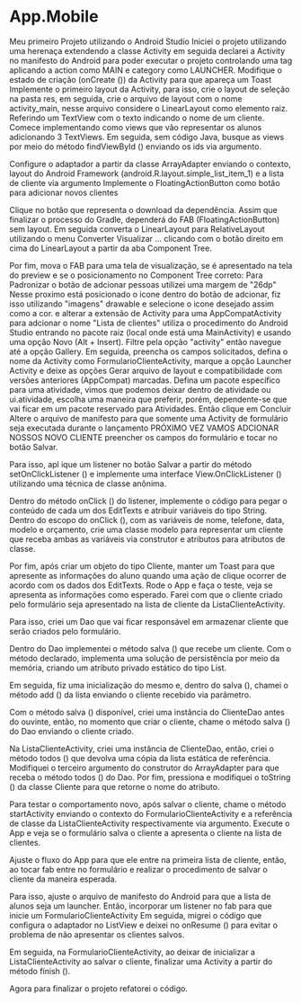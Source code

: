 # App.Mobile
Meu primeiro Projeto utilizando o Android Studio 
Iniciei o projeto utilizando uma herenaça extendendo a classe Activity em seguida declarei a Activity no manifesto do Android para poder executar o projeto controlando uma tag aplicando a action como MAIN e category como LAUNCHER. Modifique o estado de criação (onCreate ()) da Activity para que apareça um Toast Implemente o primeiro layout da Activity, para isso, crie o layout de seleção na pasta res, em seguida, crie o arquivo de layout com o nome activity_main, nesse arquivo considere o LinearLayout como elemento raiz. Referindo um TextView com o texto indicando o nome de um cliente. Comece implementando como views que vão representar os alunos adicionando 3 TextViews. Em seguida, sem código Java, busque as views por meio do método findViewById () enviando os ids via argumento. 

Configure o adaptador a partir da classe ArrayAdapter enviando o contexto, layout do Android Framework (android.R.layout.simple_list_item_1) e a lista de cliente via argumento Implemente o FloatingActionButton como botão para adicionar novos clientes 

Clique no botão que representa o download da dependência. Assim que finalizar o processo do Gradle, dependerá do FAB (FloatingActionButton) sem layout. Em seguida converta o LinearLayout para RelativeLayout utilizando o menu Converter Visualizar ... clicando com o botão direito em cima do LinearLayout a partir da aba Component Tree. 

Por fim, mova o FAB para uma tela de visualização, se é apresentado na tela do preview e se o posicionamento no Component Tree correto: Para Padronizar o botão de adcionar pessoas utilizei uma margem de "26dp" Nesse proximo está posicionado o icone dentro do botão de adcionar, fiz isso utilizando "imagens" drawable e selecione o icone desejado assim como a cor. e alterar a extensão de Activity para uma AppCompatActivity para adcionar o nome "Lista de clientes" utiliza o procedimento do Android Studio entrando no pacote raiz (local onde está uma MainActivity) e usando uma opção Novo (Alt + Insert). Filtre pela opção "activity" então navegue até a opção Gallery. Em seguida, preencha os campos solicitados, defina o nome da Activity como FormularioClienteActivity, marque a opção Launcher Activity e deixe as opções Gerar arquivo de layout e compatibilidade com versões anteriores (AppCompat) marcadas. Defina um pacote específico para uma atividade, vimos que podemos deixar dentro de atividade ou ui.atividade, escolha uma maneira que preferir, porém, dependente-se que vai ficar em um pacote reservado para Atividades. Então clique em Concluir Altere o arquivo de manifesto para que somente uma Activity de formulário seja executada durante o lançamento PRÓXIMO VEZ VAMOS ADCIONAR NOSSOS NOVO CLIENTE preencher os campos do formulário e tocar no botão Salvar. 

Para isso, apl ique um listener no botão Salvar a partir do método setOnClickListener () e implemente uma interface View.OnClickListener () utilizando uma técnica de classe anônima. 

Dentro do método onClick () do listener, implemente o código para pegar o conteúdo de cada um dos EditTexts e atribuir variáveis do tipo String. Dentro do escopo do onClick (), com as variáveis de nome, telefone, data, modelo e orçamento, crie uma classe modelo para representar um cliente que receba ambas as variáveis via construtor e atributos para atributos de classe. 

Por fim, após criar um objeto do tipo Cliente, manter um Toast para que apresente as informações do aluno quando uma ação de clique ocorrer de acordo com os dados dos EditTexts. Rode o App e faça o teste, veja se apresenta as informações como esperado. Farei com que o cliente criado pelo formulário seja apresentado na lista de cliente da ListaClienteActivity. 

Para isso, criei um Dao que vai ficar responsável em armazenar cliente que serão criados pelo formulário. 

Dentro do Dao implementei o método salva () que recebe um cliente. Com o método declarado, implementa uma solução de persistência por meio da memória, criando um atributo privado estático do tipo List. 

Em seguida, fiz uma inicialização do mesmo e, dentro do salva (), chamei o método add () da lista enviando o cliente recebido via parâmetro. 

Com o método salva () disponível, criei uma instância do ClienteDao antes do ouvinte, então, no momento que criar o cliente, chame o método salva () do Dao enviando o cliente criado. 

Na ListaClienteActivity, criei uma instância de ClienteDao, então, criei o método todos () que devolva uma cópia da lista estática de referência. Modifiquei o terceiro argumento do construtor do ArrayAdapter para que receba o método todos () do Dao. Por fim, pressiona e modifiquei o toString () da classe Cliente para que retorne o nome do atributo. 

Para testar o comportamento novo, após salvar o cliente, chame o método startActivity enviando o contexto do FormularioClienteActivity e a referência de classe da ListaClienteActivity respectivamente via argumento. Execute o App e veja se o formulário salva o cliente a apresenta o cliente na lista de clientes. 

Ajuste o fluxo do App para que ele entre na primeira lista de cliente, então, ao tocar fab entre no formulário e realizar o procedimento de salvar o cliente da maneira esperada. 

Para isso, ajuste o arquivo de manifesto do Android para que a lista de alunos seja um launcher. Então, incorporar um listener no fab para que inicie um FormularioClienteActivity Em seguida, migrei o código que configura o adaptador no ListView e deixei no onResume () para evitar o problema de não apresentar os clientes salvos. 

Em seguida, na FormularioClienteActivity, ao deixar de inicializar a ListaClienteActivity ao salvar o cliente, finalizar uma Activity a partir do método finish (). 

Agora para finalizar o projeto refatorei o código. 

